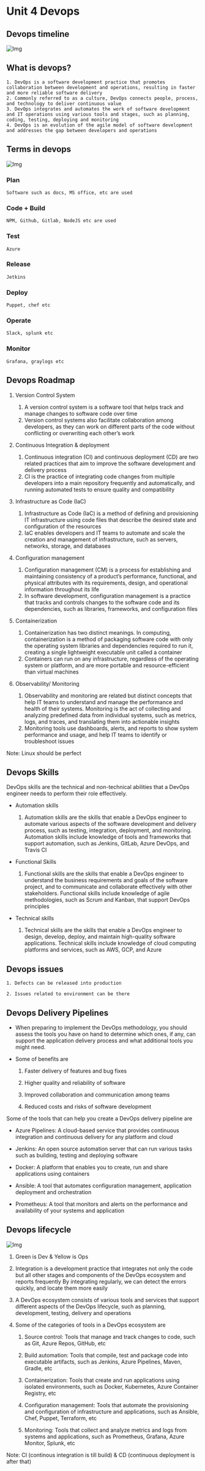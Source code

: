 # Unit 4 Devops

## Devops timeline

![Img](./Image/devops%20timeline.png)

## What is devops?

    1. DevOps is a software development practice that promotes collaboration between development and operations, resulting in faster and more reliable software delivery
    2. Commonly referred to as a culture, DevOps connects people, process, and technology to deliver continuous value
    3. DevOps integrates and automates the work of software development and IT operations using various tools and stages, such as planning, coding, testing, deploying and monitoring
    4. DevOps is an evolution of the agile model of software development and addresses the gap between developers and operations

## Terms in devops

![Img](./Image/devops.png)

### Plan

    Software such as docs, MS office, etc are used

### Code + Build

    NPM, Github, Gitlab, NodeJS etc are used

### Test

    Azure

### Release

    Jetkins

### Deploy

    Puppet, chef etc

### Operate

    Slack, splunk etc

### Monitor

    Grafana, graylogs etc

## Devops Roadmap

1. Version Control System

    1. A version control system is a software tool that helps track and manage changes to software code over time
    2. Version control systems also facilitate collaboration among developers, as they can work on different parts of the code without conflicting or overwriting each other’s work

2. Continuous Integration & deployment

    1. Continuous integration (CI) and continuous deployment (CD) are two related practices that aim to improve the software development and delivery process
    2. CI is the practice of integrating code changes from multiple developers into a main repository frequently and automatically, and running automated tests to ensure quality and compatibility

3. Infrastructure as Code (IaC)

    1. Infrastructure as Code (IaC) is a method of defining and provisioning IT infrastructure using code files that describe the desired state and configuration of the resources
    2. IaC enables developers and IT teams to automate and scale the creation and management of infrastructure, such as servers, networks, storage, and databases

4. Configuration management

    1. Configuration management (CM) is a process for establishing and maintaining consistency of a product’s performance, functional, and physical attributes with its requirements, design, and operational information throughout its life
    2. In software development, configuration management is a practice that tracks and controls changes to the software code and its dependencies, such as libraries, frameworks, and configuration files

5. Containerization

    1. Containerization has two distinct meanings. In computing, containerization is a method of packaging software code with only the operating system libraries and dependencies required to run it, creating a single lightweight executable unit called a container
    2. Containers can run on any infrastructure, regardless of the operating system or platform, and are more portable and resource-efficient than virtual machines

6. Observability/ Monitoring

    1. Observability and monitoring are related but distinct concepts that help IT teams to understand and manage the performance and health of their systems. Monitoring is the act of collecting and analyzing predefined data from individual systems, such as metrics, logs, and traces, and translating them into actionable insights
    2. Monitoring tools use dashboards, alerts, and reports to show system performance and usage, and help IT teams to identify or troubleshoot issues

Note: Linux should be perfect

## Devops Skills

DevOps skills are the technical and non-technical abilities that a DevOps engineer needs to perform their role effectively.

* Automation skills

    1. Automation skills are the skills that enable a DevOps engineer to automate various aspects of the software development and delivery process, such as testing, integration, deployment, and monitoring. Automation skills include knowledge of tools and frameworks that support automation, such as Jenkins, GitLab, Azure DevOps, and Travis CI

* Functional Skills

    1. Functional skills are the skills that enable a DevOps engineer to understand the business requirements and goals of the software project, and to communicate and collaborate effectively with other stakeholders. Functional skills include knowledge of agile methodologies, such as Scrum and Kanban, that support DevOps principles

* Technical skills

    1. Technical skills are the skills that enable a DevOps engineer to design, develop, deploy, and maintain high-quality software applications. Technical skills include knowledge of cloud computing platforms and services, such as AWS, GCP, and Azure

## Devops issues

    1. Defects can be released into production

    2. Issues related to environment can be there

## Devops Delivery Pipelines

* When preparing to implement the DevOps methodology, you should assess the tools you have on hand to determine which ones, if any, can support the application delivery process and what additional tools you might need.

* Some of benefits are

    1. Faster delivery of features and bug fixes

    2. Higher quality and reliability of software

    3. Improved collaboration and communication among teams

    4. Reduced costs and risks of software development

Some of the tools that can help you create a DevOps delivery pipeline are

* Azure Pipelines: A cloud-based service that provides continuous integration and continuous delivery for any platform and cloud

* Jenkins: An open source automation server that can run various tasks such as building, testing and deploying software

* Docker: A platform that enables you to create, run and share applications using containers

* Ansible: A tool that automates configuration management, application deployment and orchestration

* Prometheus: A tool that monitors and alerts on the performance and availability of your systems and application

## Devops lifecycle

![Img](./Image/devops%20lifecycle.png)

1. Green is Dev & Yellow is Ops

2. Integration is a development practice that integrates not only the code but all other stages and components of the DevOps ecosystem and reports frequently By integrating regularly, we can detect the errors quickly, and locate them more easily

3. A DevOps ecosystem consists of various tools and services that support different aspects of the DevOps lifecycle, such as planning, development, testing, delivery and operations

4. Some of the categories of tools in a DevOps ecosystem are

    1. Source control: Tools that manage and track changes to code, such as Git, Azure Repos, GitHub, etc

    2. Build automation: Tools that compile, test and package code into executable artifacts, such as Jenkins, Azure Pipelines, Maven, Gradle, etc

    3. Containerization: Tools that create and run applications using isolated environments, such as Docker, Kubernetes, Azure Container Registry, etc

    4. Configuration management: Tools that automate the provisioning and configuration of infrastructure and applications, such as Ansible, Chef, Puppet, Terraform, etc

    5. Monitoring: Tools that collect and analyze metrics and logs from systems and applications, such as Prometheus, Grafana, Azure Monitor, Splunk, etc

Note: CI (continous integration is till build) & CD (continuous deployment is after that)
